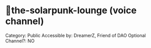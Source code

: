 # 🏮the-solarpunk-lounge (voice channel)

Category: Public
Accessible by: DreamerZ, Friend of DAO
Optional Channel?: NO